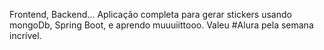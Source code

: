 Frontend, Backend... Aplicação completa para gerar stickers usando mongoDb, Spring Boot, e aprendo muuuiittooo. Valeu #Alura pela semana incrível.
